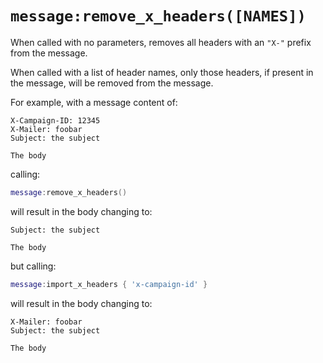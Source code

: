 # `message:remove_x_headers([NAMES])`

When called with no parameters, removes all headers with an `"X-"` prefix from
the message.

When called with a list of header names, only those headers, if present in the
message, will be removed from the message.

For example, with a message content of:

```
X-Campaign-ID: 12345
X-Mailer: foobar
Subject: the subject

The body
```

calling:

```lua
message:remove_x_headers()
```

will result in the body changing to:

```
Subject: the subject

The body
```

but calling:

```lua
message:import_x_headers { 'x-campaign-id' }
```

will result in the body changing to:

```
X-Mailer: foobar
Subject: the subject

The body
```
